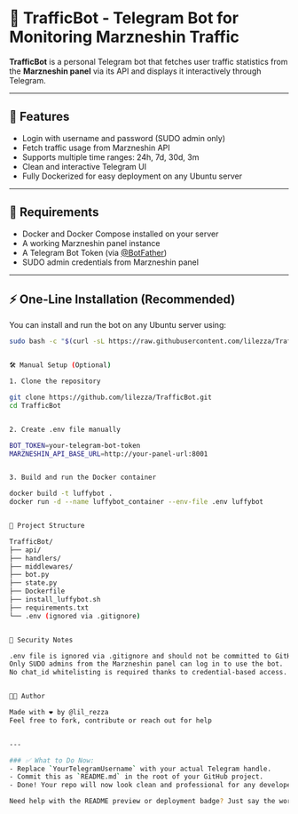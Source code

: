 # 🤖 TrafficBot - Telegram Bot for Monitoring Marzneshin Traffic

**TrafficBot** is a personal Telegram bot that fetches user traffic statistics from the **Marzneshin panel** via its API and displays it interactively through Telegram.

---

## 🚀 Features

- Login with username and password (SUDO admin only)
- Fetch traffic usage from Marzneshin API
- Supports multiple time ranges: 24h, 7d, 30d, 3m
- Clean and interactive Telegram UI
- Fully Dockerized for easy deployment on any Ubuntu server

---

## 🧱 Requirements

- Docker and Docker Compose installed on your server
- A working Marzneshin panel instance
- A Telegram Bot Token (via [@BotFather](https://t.me/BotFather))
- SUDO admin credentials from Marzneshin panel

---

## ⚡️ One-Line Installation (Recommended)

You can install and run the bot on any Ubuntu server using:

```bash
sudo bash -c "$(curl -sL https://raw.githubusercontent.com/lilezza/TrafficBot/main/install_luffybot.sh)"


🛠 Manual Setup (Optional)

1. Clone the repository

git clone https://github.com/lilezza/TrafficBot.git
cd TrafficBot


2. Create .env file manually

BOT_TOKEN=your-telegram-bot-token
MARZNESHIN_API_BASE_URL=http://your-panel-url:8001


3. Build and run the Docker container

docker build -t luffybot .
docker run -d --name luffybot_container --env-file .env luffybot


🧾 Project Structure

TrafficBot/
├── api/
├── handlers/
├── middlewares/
├── bot.py
├── state.py
├── Dockerfile
├── install_luffybot.sh
├── requirements.txt
└── .env (ignored via .gitignore)


🔐 Security Notes

.env file is ignored via .gitignore and should not be committed to GitHub.
Only SUDO admins from the Marzneshin panel can log in to use the bot.
No chat_id whitelisting is required thanks to credential-based access.


🧑‍💻 Author

Made with ❤️ by @lil_rezza
Feel free to fork, contribute or reach out for help


---

### ✅ What to Do Now:
- Replace `YourTelegramUsername` with your actual Telegram handle.
- Commit this as `README.md` in the root of your GitHub project.
- Done! Your repo will now look clean and professional for any developer 😎

Need help with the README preview or deployment badge? Just say the word.
